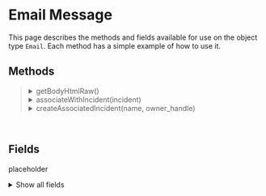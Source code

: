 # Email Message

This page describes the methods and fields available for use on the object type `Email`. Each method has a simple example of how to use it.

## Methods
<blockquote>
<!-- Start of section -->
  <!-- Start of method -->
  <details><summary> getBodyHtmlRaw() </summary>

  Returns the content of the email message, including the HTML markup. The returned string is a unicode string.

  Example:
  ```python
  from bs4 import BeautifulSoup

  soup = BeautifulSoup(emailmessage.getBodyHtmlRaw(), "html.parser")
  log.info(soup.prettify())
  ```
  </details>
  <!-- End of method -->

  <!-- Start of method -->
  <details><summary> associateWithIncident(incident) </summary>

  Associates the email message with an incident returned by helper.findIncidents(). It does not return a value, but sets the top-level incident variable.

  Example:
  ```python
  query_builder.contains(fields.incident.name, "Existing Incident")
  query_builder.sortByAscending(fields.incident.id)
  query = query_builder.build()

  query_results = helper.findIncidents(query)

  if len(query_results) > 0:
    incident = query_results[0]
    emailmessage.associateWithIncident(incident)
  else:
    log.info('Could not find any incident to associate with')
  ```
  </details>
  <!-- End of method -->

  <!-- Start of method -->
  <details><summary> createAssociatedIncident(name, owner_handle) </summary>

  Creates an incident based on the email message. It does not return a value, but sets the top-level incident variable.

  `name: string` provide a name for the incident

  `owner_handle: user or group` Specify the owner of the new incident. For an individual user, enter the user's ID or email address. For a group, enter the group's ID or name.

  Example:
  ```python
  owner = principal.id
  emailmessage.createAssociatedIncident(emailmessage.subject, owner)

  incident.description = helper.createRichText("This incident was created from an email")
  ```
  </details>
  <!-- End of method -->

<!-- End of section -->
</blockquote>

<br>

## Fields

placeholder

<details>
<summary>Show all fields</summary>

| Name | Display Name | Type | Notes |
|---|:---|:---|:---|
| attachments | Attachments | nested_collection | Returns an array of attachment metadata objects, with each element containing the following properties: id, presented_filename, presented_content_type, suggested_filename, suggested_content_type, content_id, size, inline. The "presented_" prefix properties (which may have a value of None) reflect the file details as defined by the email headers. The "suggested_" prefix properties (which always have a value) reflect the file details as calculated upon inspection by the email ingester. The inline property indicates whether the attachment was found inline in the email body (True) or a separate file attachment (False). The attachment metadata objects are not visible in the script editor type ahead. |
| body | Body | textarea | Returns the content of the email body as plain text. Any HTML markup is removed. |
| cc | Cc | nested_collection | Returns an array of objects representing the recipients present in the CC or To field of the email. Each element defines a mandatory address value with an optional name value. |
| cc_address | Cc Address | collection_item_text |  |
| cc_name | Cc Name | collection_item_text |  |
| sender | From | nested_collection | Returns a single object representing the recipient in the From field of the email. This object defines a mandatory address value with an optional name value. |
| from_address | From Address | text |  |
| from_name | From Name | text |  |
| headers | Headers | nested_collection | Returns a map (dictionary) representation of the headers defined in the email. The header name acts as the map key and the corresponding value for each header key is an array that may contain none, one or multiple elements. Both the header name and the elements in the corresponding array of header values are all expressed as strings. |
| id | ID | number | Returns the ID number assigned to the email message, which is shown on the Mail Inbox page. |
| inbound_mailbox | Inbound Mailbox | select | Returns the name of the inbound email connection configured in the SOAR platform. You can view the inbound mailboxes in the Organization tab under Administrator Settings. |
| received_date | Received Date | datetimepicker | The date the email was received. |
| sent_date | Sent Date | datetimepicker | The date the email was sent. |
| subject | Subject | text | Returns the subject of the email message. |
| to | To | nested_collection |  |
| to_address | To Address | collection_item_text |  |
| to_name | To Name | collection_item_text |  |

</details>
